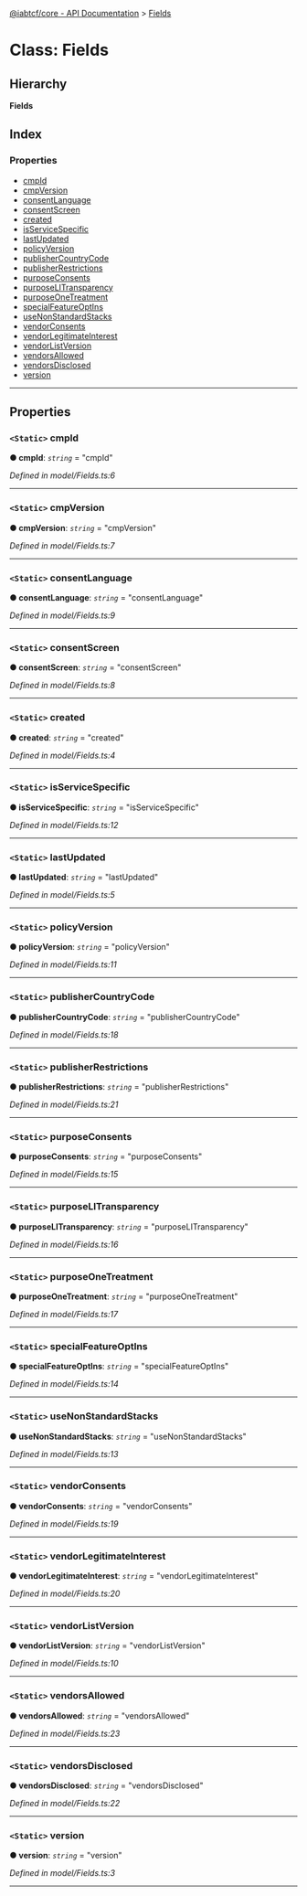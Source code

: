 [@iabtcf/core - API Documentation](../README.md) > [Fields](../classes/fields.md)

# Class: Fields

## Hierarchy

**Fields**

## Index

### Properties

* [cmpId](fields.md#cmpid)
* [cmpVersion](fields.md#cmpversion)
* [consentLanguage](fields.md#consentlanguage)
* [consentScreen](fields.md#consentscreen)
* [created](fields.md#created)
* [isServiceSpecific](fields.md#isservicespecific)
* [lastUpdated](fields.md#lastupdated)
* [policyVersion](fields.md#policyversion)
* [publisherCountryCode](fields.md#publishercountrycode)
* [publisherRestrictions](fields.md#publisherrestrictions)
* [purposeConsents](fields.md#purposeconsents)
* [purposeLITransparency](fields.md#purposelitransparency)
* [purposeOneTreatment](fields.md#purposeonetreatment)
* [specialFeatureOptIns](fields.md#specialfeatureoptins)
* [useNonStandardStacks](fields.md#usenonstandardstacks)
* [vendorConsents](fields.md#vendorconsents)
* [vendorLegitimateInterest](fields.md#vendorlegitimateinterest)
* [vendorListVersion](fields.md#vendorlistversion)
* [vendorsAllowed](fields.md#vendorsallowed)
* [vendorsDisclosed](fields.md#vendorsdisclosed)
* [version](fields.md#version)

---

## Properties

<a id="cmpid"></a>

### `<Static>` cmpId

**● cmpId**: *`string`* = "cmpId"

*Defined in model/Fields.ts:6*

___
<a id="cmpversion"></a>

### `<Static>` cmpVersion

**● cmpVersion**: *`string`* = "cmpVersion"

*Defined in model/Fields.ts:7*

___
<a id="consentlanguage"></a>

### `<Static>` consentLanguage

**● consentLanguage**: *`string`* = "consentLanguage"

*Defined in model/Fields.ts:9*

___
<a id="consentscreen"></a>

### `<Static>` consentScreen

**● consentScreen**: *`string`* = "consentScreen"

*Defined in model/Fields.ts:8*

___
<a id="created"></a>

### `<Static>` created

**● created**: *`string`* = "created"

*Defined in model/Fields.ts:4*

___
<a id="isservicespecific"></a>

### `<Static>` isServiceSpecific

**● isServiceSpecific**: *`string`* = "isServiceSpecific"

*Defined in model/Fields.ts:12*

___
<a id="lastupdated"></a>

### `<Static>` lastUpdated

**● lastUpdated**: *`string`* = "lastUpdated"

*Defined in model/Fields.ts:5*

___
<a id="policyversion"></a>

### `<Static>` policyVersion

**● policyVersion**: *`string`* = "policyVersion"

*Defined in model/Fields.ts:11*

___
<a id="publishercountrycode"></a>

### `<Static>` publisherCountryCode

**● publisherCountryCode**: *`string`* = "publisherCountryCode"

*Defined in model/Fields.ts:18*

___
<a id="publisherrestrictions"></a>

### `<Static>` publisherRestrictions

**● publisherRestrictions**: *`string`* = "publisherRestrictions"

*Defined in model/Fields.ts:21*

___
<a id="purposeconsents"></a>

### `<Static>` purposeConsents

**● purposeConsents**: *`string`* = "purposeConsents"

*Defined in model/Fields.ts:15*

___
<a id="purposelitransparency"></a>

### `<Static>` purposeLITransparency

**● purposeLITransparency**: *`string`* = "purposeLITransparency"

*Defined in model/Fields.ts:16*

___
<a id="purposeonetreatment"></a>

### `<Static>` purposeOneTreatment

**● purposeOneTreatment**: *`string`* = "purposeOneTreatment"

*Defined in model/Fields.ts:17*

___
<a id="specialfeatureoptins"></a>

### `<Static>` specialFeatureOptIns

**● specialFeatureOptIns**: *`string`* = "specialFeatureOptIns"

*Defined in model/Fields.ts:14*

___
<a id="usenonstandardstacks"></a>

### `<Static>` useNonStandardStacks

**● useNonStandardStacks**: *`string`* = "useNonStandardStacks"

*Defined in model/Fields.ts:13*

___
<a id="vendorconsents"></a>

### `<Static>` vendorConsents

**● vendorConsents**: *`string`* = "vendorConsents"

*Defined in model/Fields.ts:19*

___
<a id="vendorlegitimateinterest"></a>

### `<Static>` vendorLegitimateInterest

**● vendorLegitimateInterest**: *`string`* = "vendorLegitimateInterest"

*Defined in model/Fields.ts:20*

___
<a id="vendorlistversion"></a>

### `<Static>` vendorListVersion

**● vendorListVersion**: *`string`* = "vendorListVersion"

*Defined in model/Fields.ts:10*

___
<a id="vendorsallowed"></a>

### `<Static>` vendorsAllowed

**● vendorsAllowed**: *`string`* = "vendorsAllowed"

*Defined in model/Fields.ts:23*

___
<a id="vendorsdisclosed"></a>

### `<Static>` vendorsDisclosed

**● vendorsDisclosed**: *`string`* = "vendorsDisclosed"

*Defined in model/Fields.ts:22*

___
<a id="version"></a>

### `<Static>` version

**● version**: *`string`* = "version"

*Defined in model/Fields.ts:3*

___

